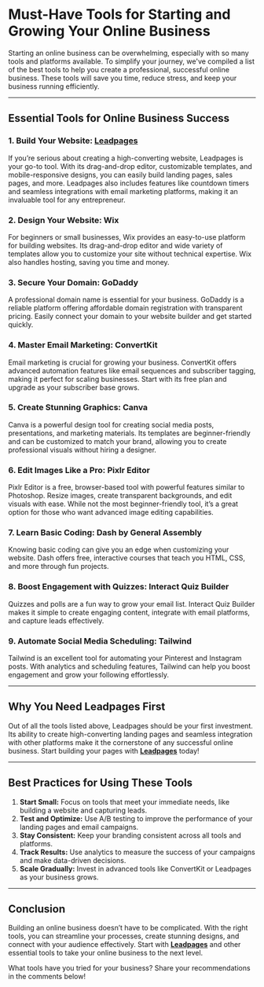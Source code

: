 # Must-Have Tools for Starting and Growing Your Online Business

Starting an online business can be overwhelming, especially with so many tools and platforms available. To simplify your journey, we've compiled a list of the best tools to help you create a professional, successful online business. These tools will save you time, reduce stress, and keep your business running efficiently.

---

## Essential Tools for Online Business Success

### 1. Build Your Website: **[Leadpages](https://bit.ly/LEadPages)**  
If you’re serious about creating a high-converting website, Leadpages is your go-to tool. With its drag-and-drop editor, customizable templates, and mobile-responsive designs, you can easily build landing pages, sales pages, and more. Leadpages also includes features like countdown timers and seamless integrations with email marketing platforms, making it an invaluable tool for any entrepreneur.

### 2. Design Your Website: **Wix**
For beginners or small businesses, Wix provides an easy-to-use platform for building websites. Its drag-and-drop editor and wide variety of templates allow you to customize your site without technical expertise. Wix also handles hosting, saving you time and money.

### 3. Secure Your Domain: **GoDaddy**
A professional domain name is essential for your business. GoDaddy is a reliable platform offering affordable domain registration with transparent pricing. Easily connect your domain to your website builder and get started quickly.

### 4. Master Email Marketing: **ConvertKit**  
Email marketing is crucial for growing your business. ConvertKit offers advanced automation features like email sequences and subscriber tagging, making it perfect for scaling businesses. Start with its free plan and upgrade as your subscriber base grows.

### 5. Create Stunning Graphics: **Canva**  
Canva is a powerful design tool for creating social media posts, presentations, and marketing materials. Its templates are beginner-friendly and can be customized to match your brand, allowing you to create professional visuals without hiring a designer.

### 6. Edit Images Like a Pro: **Pixlr Editor**
Pixlr Editor is a free, browser-based tool with powerful features similar to Photoshop. Resize images, create transparent backgrounds, and edit visuals with ease. While not the most beginner-friendly tool, it’s a great option for those who want advanced image editing capabilities.

### 7. Learn Basic Coding: **Dash by General Assembly**
Knowing basic coding can give you an edge when customizing your website. Dash offers free, interactive courses that teach you HTML, CSS, and more through fun projects.

### 8. Boost Engagement with Quizzes: **Interact Quiz Builder**
Quizzes and polls are a fun way to grow your email list. Interact Quiz Builder makes it simple to create engaging content, integrate with email platforms, and capture leads effectively.

### 9. Automate Social Media Scheduling: **Tailwind**
Tailwind is an excellent tool for automating your Pinterest and Instagram posts. With analytics and scheduling features, Tailwind can help you boost engagement and grow your following effortlessly.

---

## Why You Need Leadpages First

Out of all the tools listed above, Leadpages should be your first investment. Its ability to create high-converting landing pages and seamless integration with other platforms make it the cornerstone of any successful online business. Start building your pages with **[Leadpages](https://bit.ly/LEadPages)** today!

---

## Best Practices for Using These Tools

1. **Start Small:** Focus on tools that meet your immediate needs, like building a website and capturing leads.
2. **Test and Optimize:** Use A/B testing to improve the performance of your landing pages and email campaigns.
3. **Stay Consistent:** Keep your branding consistent across all tools and platforms.
4. **Track Results:** Use analytics to measure the success of your campaigns and make data-driven decisions.
5. **Scale Gradually:** Invest in advanced tools like ConvertKit or Leadpages as your business grows.

---

## Conclusion

Building an online business doesn’t have to be complicated. With the right tools, you can streamline your processes, create stunning designs, and connect with your audience effectively. Start with **[Leadpages](https://bit.ly/LEadPages)** and other essential tools to take your online business to the next level.

What tools have you tried for your business? Share your recommendations in the comments below!
